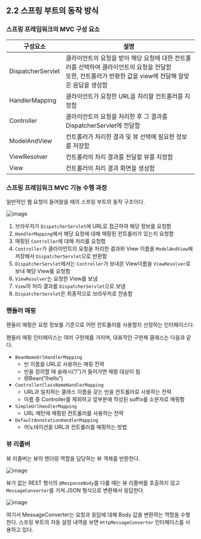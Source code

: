 ## 2.2 스프링 부트의 동작 방식

### 스프링 프레임워크의 MVC 구성 요소

| 구성요소 | 설명 |
| --- | --- |
| DispatcherServlet | 클라이언트의 요청을 받아 해당 요청에 대한 컨트롤러를 선택하여 클라이언트의 요청을 전달함<br> 또한, 컨트롤러가 반환한 값을 view에 전달해 알맞은 응답을 생성함 |
| HandlerMapping | 클라이언트가 요청한 URL을 처리할 컨트롤러를 지정함 |
| Controller | 클라이언트의 요청을 처리한 후 그 결과를 DispatcherServlet에 전달함 |
| ModelAndView | 컨트롤러가 처리한 결과 및 뷰 선택에 필요한 정보를 저장함 |
| ViewResolver | 컨트롤러의 처리 결과를 전달할 뷰를 지정함 |
| View | 컨트롤러의 처리 결과 화면을 생성함 |

### 스프링 프레임워크 MVC 기능 수행 과정

일반적인 웹 요청이 들어왔을 때의 스프링 부트의 동작 구조이다.

![image](https://github.com/dpfls0922/Why-is-this-working/assets/83818069/d6db1315-7f3d-4524-ae47-4afb8296ef5f)



1. 브라우저가 `DispatcherServlet`에 URL로 접근하여 해당 정보를 요청함
2. `HandlerMapping`에서 해당 요청에 대해 매핑된 컨트롤러가 있는지 요청함
3. 매핑된 `Controller`에 대해 처리를 요청함
4. `Controller`가 클라이언트의 요청을 처리한 결과와 View 이름을 `ModelAndView`에 저장해서 `DispatcherServlet`으로 반환함
5. `DispatcherServlet`에서는 `Controller`가 보내온 View이름을 `ViewResolver`로 보내 해당 View를 요청함
6. `ViewResolver`는 요청한 View를 보냄
7. `View`의 처리 결과를 `DispatcherServlet`으로 보냄
8. `DispatcherServlet`은 최종적으로 브라우저로 전송함

### 핸들러 매핑

핸들러 매핑은 요청 정보를 기준으로 어떤 컨트롤러를 사용할지 선정하는 인터페이스다.

핸들러 매핑 인터페이스는 여러 구현체를 가지며, 대표적인 구현체 클래스는 다음과 같다.

- `BeanNameUrlHandlerMapping`
    - 빈 이름을 URL로 사용하는 매핑 전략
    - 빈을 정의할 때 슬래시(”/”)가 들어가면 매핑 대상이 됨
    - @Bean(”/hello”)
- `ControllerClassNameHandlerMapping`
    - URL과 일치하는 클래스 이름을 갖는 빈을 컨트롤러로 사용하는 전략
    - 이름 중 Controller를 제외하고 앞부분에 작성된 suffix를 소문자로 매핑함
- `SimpleUrlHandlerMapping`
    - URL 패턴에 매핑된 컨트롤러를 사용하는 전략
- `DefaultAnnotationHandlerMapping`
    - 어노테이션을 URL과 컨트롤러를 매핑하는 방법

### 뷰 리졸버

뷰 리졸버는 뷰의 렌더링 역할을 담당하는 뷰 객체를 반환한다.

![image](https://github.com/dpfls0922/Why-is-this-working/assets/83818069/0524d36b-c048-40ff-96cc-6496bfb01cd2)


뷰가 없는 REST 형식의 `@ResponseBody`를 다룰 때는 뷰 리졸버를 호출하지 않고 `MessageConverter`를 거쳐 JSON 형식으로 변환해서 응답한다.

![image](https://github.com/dpfls0922/Why-is-this-working/assets/83818069/12012f21-7b8e-4290-b1c9-dae0f87587fd)


여기서 MessageConverter는 요청과 응답에 대해 Body 값을 변환하는 역할을 수행한다. 스프링 부트의 자동 설정 내역을 보면 `HttpMessageConverter` 인터페이스를 사용하고 있다.
